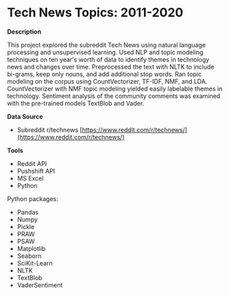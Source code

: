# Tech News Topics: 2011-2020

**Description**

This project explored the subreddit Tech News using natural language processing and unsupervised learning. Used NLP and topic modeling techniques on ten year's worth of data to identify themes in technology news and changes over time. Preprocessed the text with NLTK to include bi-grams, keep only nouns, and add additional stop words. Ran topic modeling on the corpus using CountVectorizer, TF-IDF, NMF, and LDA. CountVectorizer with NMF topic modeling yielded easily labelable themes in technology. Sentiment analysis of the community comments was examined with the pre-trained models TextBlob and Vader. 


**Data Source**

* Subreddit r/technews [https://www.reddit.com/r/technews/](https://www.reddit.com/r/technews/)


**Tools**

* Reddit API
* Pushshift API
* MS Excel
* Python

Python packages:

* Pandas 
* Numpy
* Pickle
* PRAW
* PSAW
* Matplotlib
* Seaborn
* SciKit-Learn
* NLTK
* TextBlob
* VaderSentiment
